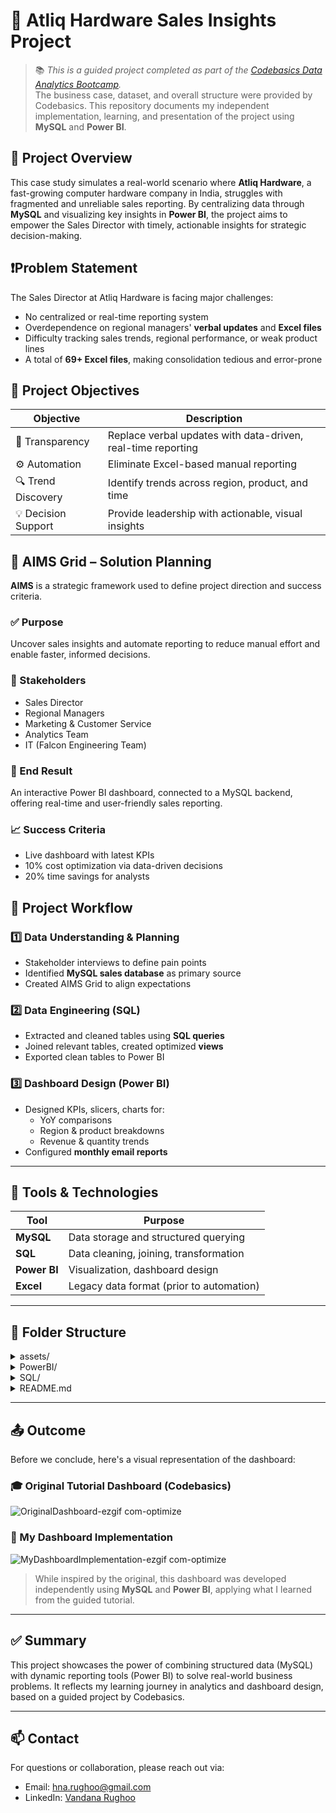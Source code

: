 # 💼 Atliq Hardware Sales Insights Project 

> 📚 *This is a guided project completed as part of the [Codebasics Data Analytics Bootcamp](https://www.youtube.com/watch?v=hhZ62IlTxYs&list=PLeo1K3hjS3uva8pk1FI3iK9kCOKQdz1I9).*  
> The business case, dataset, and overall structure were provided by Codebasics. This repository documents my independent implementation, learning, and presentation of the project using **MySQL** and **Power BI**.


## 📌 Project Overview

This case study simulates a real-world scenario where **Atliq Hardware**, a fast-growing computer hardware company in India, struggles with fragmented and unreliable sales reporting. By centralizing data through **MySQL** and visualizing key insights in **Power BI**, the project aims to empower the Sales Director with timely, actionable insights for strategic decision-making.


## ❗Problem Statement

The Sales Director at Atliq Hardware is facing major challenges:

- No centralized or real-time reporting system
- Overdependence on regional managers' **verbal updates** and **Excel files**
- Difficulty tracking sales trends, regional performance, or weak product lines
- A total of **69+ Excel files**, making consolidation tedious and error-prone



## 🎯 Project Objectives

| Objective            | Description                                                  |
|----------------------|--------------------------------------------------------------|
| 🧭 Transparency       | Replace verbal updates with data-driven, real-time reporting |
| ⚙️ Automation         | Eliminate Excel-based manual reporting                        |
| 🔍 Trend Discovery    | Identify trends across region, product, and time             |
| 💡 Decision Support   | Provide leadership with actionable, visual insights          |



## 🧠 AIMS Grid – Solution Planning

**AIMS** is a strategic framework used to define project direction and success criteria.

### ✅ Purpose  
Uncover sales insights and automate reporting to reduce manual effort and enable faster, informed decisions.

### 👥 Stakeholders  
- Sales Director  
- Regional Managers  
- Marketing & Customer Service  
- Analytics Team  
- IT (Falcon Engineering Team)

### 🎯 End Result  
An interactive Power BI dashboard, connected to a MySQL backend, offering real-time and user-friendly sales reporting.

### 📈 Success Criteria  
- Live dashboard with latest KPIs  
- 10% cost optimization via data-driven decisions  
- 20% time savings for analysts



## 🔄 Project Workflow

### 1️⃣ Data Understanding & Planning
- Stakeholder interviews to define pain points  
- Identified **MySQL sales database** as primary source  
- Created AIMS Grid to align expectations

### 2️⃣ Data Engineering (SQL)
- Extracted and cleaned tables using **SQL queries**  
- Joined relevant tables, created optimized **views**  
- Exported clean tables to Power BI

### 3️⃣ Dashboard Design (Power BI)
- Designed KPIs, slicers, charts for:
  - YoY comparisons  
  - Region & product breakdowns  
  - Revenue & quantity trends
- Configured **monthly email reports**

---

## 🧰 Tools & Technologies

| Tool         | Purpose                                        |
|--------------|------------------------------------------------|
| **MySQL**    | Data storage and structured querying           |
| **SQL**      | Data cleaning, joining, transformation         |
| **Power BI** | Visualization, dashboard design                |
| **Excel**    | Legacy data format (prior to automation)       |

---
## 📂 Folder Structure

<details>
  <summary>assets/</summary>

  - Contains images and GIFs used in documentation and dashboards.  
</details>

<details>
  <summary>PowerBI/</summary>

  - <code>dashboard.pbix</code> — Main Power BI dashboard file for visualization and reporting.  
</details>

<details>
  <summary>SQL/</summary>

  - SQL scripts including views, queries, and data transformation logic.  
</details>

<details>
  <summary>README.md</summary>

  - Project documentation and overview.  
</details>


---
## 📤 Outcome

Before we conclude, here's a visual representation of the dashboard:

### 🎓 Original Tutorial Dashboard (Codebasics)
![OriginalDashboard-ezgif com-optimize](https://github.com/user-attachments/assets/3261eb55-fc7b-4207-9baf-d0d1ab718449)

### 🚀 My Dashboard Implementation
![MyDashboardImplementation-ezgif com-optimize](https://github.com/user-attachments/assets/76aea663-e177-4595-b817-723651a9b86d)

> While inspired by the original, this dashboard was developed independently using **MySQL** and **Power BI**, applying what I learned from the guided tutorial.

---

## ✅ Summary

This project showcases the power of combining structured data (MySQL) with dynamic reporting tools (Power BI) to solve real-world business problems. It reflects my learning journey in analytics and dashboard design, based on a guided project by Codebasics.

---

## 📫 Contact

For questions or collaboration, please reach out via:

- Email: hna.rughoo@gmail.com  
- LinkedIn: [Vandana Rughoo](https://www.linkedin.com/in/vandana-rughoo-a018aa4a/)




